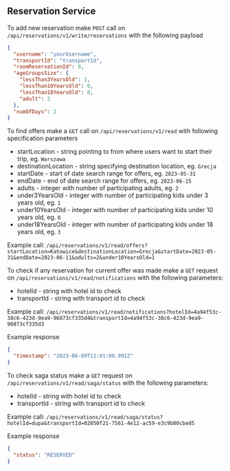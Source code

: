 ## Reservation Service

To add new reservation make `POST` call on `/api/reservations/v1/write/reservations`
with the following payload
```json
{
  "username": "yourUsername",
  "transportId": "transportId",
  "roomReservationId": 0,
  "ageGroupsSize": {
    "lessThan3YearsOld": 1,
    "lessThan10YearsOld": 0,
    "lessThan18YearsOld": 0,
    "adult": 2
  },
  "numOfDays": 2
}
```

To find offers make a `GET` call on `/api/reservations/v1/read` with following specification parameters
- startLocation - string pointing to from where users want to start their trip, eg. `Warszawa`
- destinationLocation - string specifying destination location, eg. `Grecja`
- startDate - start of date search range for offers, eg. `2023-05-31`
- endDate - end of date search range for offers, eg. `2023-06-15`
- adults - integer with number of participating adults, eg. `2`
- under3YearsOld - integer with number of participating kids under 3 years old, eg. `1`
- under10YearsOld - integer with number of participating kids under 10 years old, eg. `0`
- under18YearsOld - integer with number of participating kids under 18 years old, eg. `3`

Example call: `/api/reservations/v1/read/offers?startLocation=Katowice&destinationLocation=Grecja&startDate=2023-05-31&endDate=2023-06-11&adults=2&under10YearsOld=1`

To check if any reservation for current offer was made make a `GET` request on `/api/reservations/v1/read/notifications` with the following parameters:
- hotelId - string with hotel id to check
- transportId - string with transport id to check 

Example call: `/api/reservations/v1/read/notifications?hotelId=4a94f53c-38c6-423d-9ea9-96873cf335d4&transportId=4a94f53c-38c6-423d-9ea9-96873cf335d3`

Example response
```json
{
  "timestamp": "2023-06-09T11:01:09.991Z"
}
```

To check saga status make a `GET` request on `/api/reservations/v1/read/saga/status` with the following parameters:
- hotelId - string with hotel id to check
- transportId - string with transport id to check

Example call: `/api/reservations/v1/read/saga/status?hotelId=dupa&transportId=02050f21-7561-4e12-ac59-e3c9b80cbed5`

Example response
```json
{
  "status": "RESERVED"
}
```
